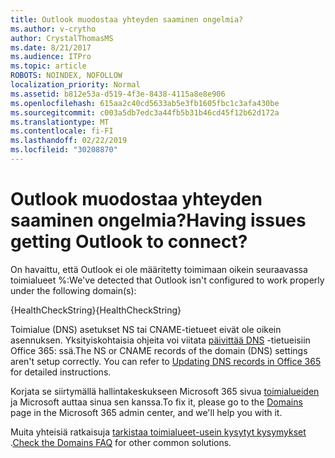 ```yaml
---
title: Outlook muodostaa yhteyden saaminen ongelmia?
ms.author: v-crytho
author: CrystalThomasMS
ms.date: 8/21/2017
ms.audience: ITPro
ms.topic: article
ROBOTS: NOINDEX, NOFOLLOW
localization_priority: Normal
ms.assetid: b812e53a-d519-4f3e-8438-4115a8e8e906
ms.openlocfilehash: 615aa2c40cd5633ab5e3fb1605fbc1c3afa430be
ms.sourcegitcommit: c003a5db7edc3a44fb5b31b46cd45f12b62d172a
ms.translationtype: MT
ms.contentlocale: fi-FI
ms.lasthandoff: 02/22/2019
ms.locfileid: "30208870"
---
```

# <a name="having-issues-getting-outlook-to-connect"></a><span data-ttu-id="5133a-102">Outlook muodostaa yhteyden saaminen ongelmia?</span><span class="sxs-lookup"><span data-stu-id="5133a-102">Having issues getting Outlook to connect?</span></span>

<span data-ttu-id="5133a-103">On havaittu, että Outlook ei ole määritetty toimimaan oikein seuraavassa toimialueet %:</span><span class="sxs-lookup"><span data-stu-id="5133a-103">We've detected that Outlook isn't configured to work properly under the following domain(s):</span></span>
  
<span data-ttu-id="5133a-104">{HealthCheckString}</span><span class="sxs-lookup"><span data-stu-id="5133a-104">{HealthCheckString}</span></span>
  
<span data-ttu-id="5133a-p101">Toimialue (DNS) asetukset NS tai CNAME-tietueet eivät ole oikein asennuksen. Yksityiskohtaisia ohjeita voi viitata [päivittää DNS](https://support.office.com/article/Create-DNS-records-for-Office-365-when-you-manage-your-DNS-records-B0F3FDCA-8A80-4E8E-9EF3-61E8A2A9AB23.aspx) -tietueisiin Office 365: ssä.</span><span class="sxs-lookup"><span data-stu-id="5133a-p101">The NS or CNAME records of the domain (DNS) settings aren't setup correctly. You can refer to [Updating DNS records in Office 365](https://support.office.com/article/Create-DNS-records-for-Office-365-when-you-manage-your-DNS-records-B0F3FDCA-8A80-4E8E-9EF3-61E8A2A9AB23.aspx) for detailed instructions.</span></span> 
  
<span data-ttu-id="5133a-107">Korjata se siirtymällä hallintakeskukseen Microsoft 365 sivua [toimialueiden](https://admin.microsoft.com/adminportal/home#/Domains) ja Microsoft auttaa sinua sen kanssa.</span><span class="sxs-lookup"><span data-stu-id="5133a-107">To fix it, please go to the [Domains](https://admin.microsoft.com/adminportal/home#/Domains) page in the Microsoft 365 admin center, and we'll help you with it.</span></span> 
  
<span data-ttu-id="5133a-108">Muita yhteisiä ratkaisuja [tarkistaa toimialueet-usein kysytyt kysymykset](https://support.office.com/article/7b7b075d-79f9-4e37-8a9e-fb60c1d95166.aspx) .</span><span class="sxs-lookup"><span data-stu-id="5133a-108">[Check the Domains FAQ](https://support.office.com/article/7b7b075d-79f9-4e37-8a9e-fb60c1d95166.aspx) for other common solutions.</span></span> 
  

